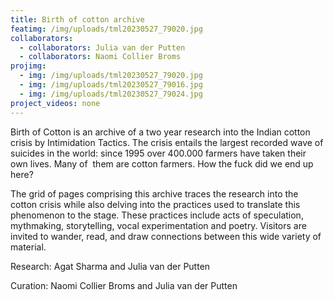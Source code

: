 ```yaml
---
title: Birth of cotton archive
featimg: /img/uploads/tml20230527_79020.jpg
collaborators:
  - collaborators: Julia van der Putten
  - collaborators: Naomi Collier Broms
projimg:
  - img: /img/uploads/tml20230527_79020.jpg
  - img: /img/uploads/tml20230527_79016.jpg
  - img: /img/uploads/tml20230527_79024.jpg
project_videos: none
---
```

Birth of Cotton is an archive of a two year research into the Indian cotton crisis by Intimidation Tactics. The crisis entails the largest recorded wave of suicides in the world: since 1995 over 400.000 farmers have taken their own lives. Many of  them are cotton farmers. How the fuck did we end up here? 

The grid of pages comprising this archive traces the research into the cotton crisis while also delving into the practices used to translate this phenomenon to the stage. These practices include acts of speculation, mythmaking, storytelling, vocal experimentation and poetry. Visitors are invited to wander, read, and draw connections between this wide variety of material. 

R﻿esearch: Agat Sharma and Julia van der Putten

C﻿uration: Naomi Collier Broms and Julia van der Putten
